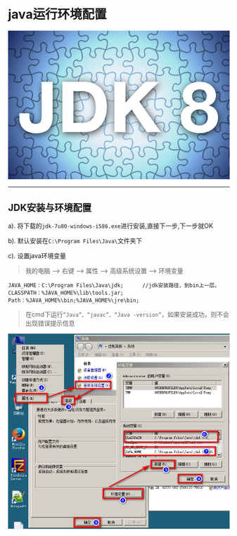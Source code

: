 # java运行环境配置

![](/weakPassword/image/jdk.jpg)

---

## JDK安装与环境配置

a\). 将下载的`jdk-7u80-windows-i586.exe`进行安装,直接下一步,下一步就OK

b\). 默认安装在`C:\Program Files\Java\`文件夹下

c\). 设置java环境变量

> 我的电脑 --&gt; 右键 --&gt; 属性 --&gt; 高级系统设置 --&gt; 环境变量

```
JAVA_HOME：C:\Program Files\Java\jdk;      //jdk安装路径，到bin上一层。
CLASSPATH：%JAVA_HOME%\lib\tools.jar;
Path：%JAVA_HOME%\bin;%JAVA_HOME%\jre\bin;
```

> 在cmd下运行`“Java”、“javac”、“Java -version”`，如果安装成功，则不会出现错误提示信息

![](/weakPassword/image/tomcat_1.png)




